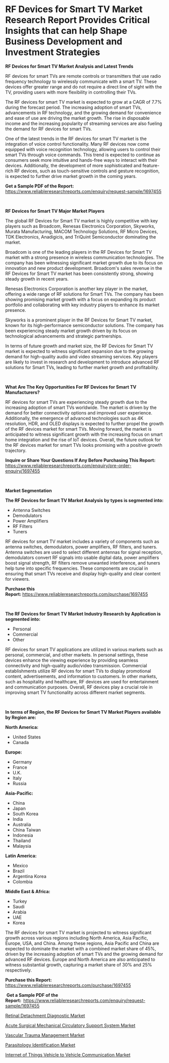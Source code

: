 <p><h1>RF Devices for Smart TV Market Research Report Provides Critical Insights that can help Shape Business Development and Investment Strategies</h1></p><p><strong>RF Devices for Smart TV Market Analysis and Latest Trends</strong></p>
<p><p>RF devices for smart TVs are remote controls or transmitters that use radio frequency technology to wirelessly communicate with a smart TV. These devices offer greater range and do not require a direct line of sight with the TV, providing users with more flexibility in controlling their TVs.</p><p>The RF devices for smart TV market is expected to grow at a CAGR of 7.7% during the forecast period. The increasing adoption of smart TVs, advancements in RF technology, and the growing demand for convenience and ease of use are driving the market growth. The rise in disposable income and the increasing popularity of streaming services are also fueling the demand for RF devices for smart TVs.</p><p>One of the latest trends in the RF devices for smart TV market is the integration of voice control functionality. Many RF devices now come equipped with voice recognition technology, allowing users to control their smart TVs through voice commands. This trend is expected to continue as consumers seek more intuitive and hands-free ways to interact with their devices. Additionally, the development of more sophisticated and feature-rich RF devices, such as touch-sensitive controls and gesture recognition, is expected to further drive market growth in the coming years.</p></p>
<p><strong>Get a Sample PDF of the Report:&nbsp;</strong> <a href="https://www.reliableresearchreports.com/enquiry/request-sample/1697455">https://www.reliableresearchreports.com/enquiry/request-sample/1697455</a></p>
<p>&nbsp;</p>
<p><strong>RF Devices for Smart TV Major Market Players</strong></p>
<p><p>The global RF Devices for Smart TV market is highly competitive with key players such as Broadcom, Renesas Electronics Corporation, Skyworks, Murata Manufacturing, MACOM Technology Solutions, RF Micro Devices, TDK Electronics, Anadigicis, and TriQuint Semiconductor dominating the market.</p><p>Broadcom is one of the leading players in the RF Devices for Smart TV market with a strong presence in wireless communication technologies. The company has been witnessing significant market growth due to its focus on innovation and new product development. Broadcom's sales revenue in the RF Devices for Smart TV market has been consistently strong, showing steady growth in recent years.</p><p>Renesas Electronics Corporation is another key player in the market, offering a wide range of RF solutions for Smart TVs. The company has been showing promising market growth with a focus on expanding its product portfolio and collaborating with key industry players to enhance its market presence.</p><p>Skyworks is a prominent player in the RF Devices for Smart TV market, known for its high-performance semiconductor solutions. The company has been experiencing steady market growth driven by its focus on technological advancements and strategic partnerships.</p><p>In terms of future growth and market size, the RF Devices for Smart TV market is expected to witness significant expansion due to the growing demand for high-quality audio and video streaming services. Key players are likely to invest in research and development to introduce advanced RF solutions for Smart TVs, leading to further market growth and profitability.</p></p>
<p>&nbsp;</p>
<p><strong>What Are The Key Opportunities For RF Devices for Smart TV Manufacturers?</strong></p>
<p><p>RF devices for smart TVs are experiencing steady growth due to the increasing adoption of smart TVs worldwide. The market is driven by the demand for better connectivity options and improved user experience. Additionally, the emergence of advanced technologies such as 4K resolution, HDR, and OLED displays is expected to further propel the growth of the RF devices market for smart TVs. Moving forward, the market is anticipated to witness significant growth with the increasing focus on smart home integration and the rise of IoT devices. Overall, the future outlook for the RF devices market for smart TVs looks promising with a positive growth trajectory.</p></p>
<p><strong>Inquire or Share Your Questions If Any Before Purchasing This Report:</strong> <a href="https://www.reliableresearchreports.com/enquiry/pre-order-enquiry/1697455">https://www.reliableresearchreports.com/enquiry/pre-order-enquiry/1697455</a></p>
<p>&nbsp;</p>
<p><strong>Market Segmentation</strong></p>
<p><strong>The RF Devices for Smart TV Market Analysis by types is segmented into:</strong></p>
<p><ul><li>Antenna Switches</li><li>Demodulators</li><li>Power Amplifiers</li><li>RF Filters</li><li>Tuners</li></ul></p>
<p><p>RF devices for smart TV market includes a variety of components such as antenna switches, demodulators, power amplifiers, RF filters, and tuners. Antenna switches are used to select different antennas for signal reception, demodulators convert RF signals into usable digital data, power amplifiers boost signal strength, RF filters remove unwanted interference, and tuners help tune into specific frequencies. These components are crucial in ensuring that smart TVs receive and display high-quality and clear content for viewers.</p></p>
<p><strong>Purchase this Report:&nbsp;</strong><a href="https://www.reliableresearchreports.com/purchase/1697455">https://www.reliableresearchreports.com/purchase/1697455</a></p>
<p>&nbsp;</p>
<p><strong>The RF Devices for Smart TV Market Industry Research by Application is segmented into:</strong></p>
<p><ul><li>Personal</li><li>Commercial</li><li>Other</li></ul></p>
<p><p>RF devices for smart TV applications are utilized in various markets such as personal, commercial, and other markets. In personal settings, these devices enhance the viewing experience by providing seamless connectivity and high-quality audio/video transmission. Commercial establishments utilize RF devices for smart TVs to display promotional content, advertisements, and information to customers. In other markets, such as hospitality and healthcare, RF devices are used for entertainment and communication purposes. Overall, RF devices play a crucial role in improving smart TV functionality across different market segments.</p></p>
<p>&nbsp;</p>
<p><strong>In terms of Region, the RF Devices for Smart TV Market Players available by Region are:</strong></p>
<p>
    <p> <strong> North America: </strong>
        <ul>
            <li>United States</li>
            <li>Canada</li>
        </ul>
        </p> 
    <p> <strong> Europe: </strong>
        <ul>
            <li>Germany</li>
            <li>France</li>
            <li>U.K.</li>
            <li>Italy</li>
            <li>Russia</li>
        </ul>
        </p> 
    <p> <strong> Asia-Pacific: </strong>
        <ul>
            <li>China</li>
            <li>Japan</li>
            <li>South Korea</li>
            <li>India</li>
            <li>Australia</li>
            <li>China Taiwan</li>
            <li>Indonesia</li>
            <li>Thailand</li>
            <li>Malaysia</li>
        </ul>
        </p> 
    <p> <strong> Latin America: </strong>
        <ul>
            <li>Mexico</li>
            <li>Brazil</li>
            <li>Argentina Korea</li>
            <li>Colombia</li>
        </ul>
        </p> 
    <p> <strong> Middle East & Africa: </strong>
        <ul>
            <li>Turkey</li>
            <li>Saudi</li>
            <li>Arabia</li>
            <li>UAE</li>
            <li>Korea</li>
        </ul>
    </p>
    </p>
<p><p>The RF devices for smart TV market is projected to witness significant growth across various regions including North America, Asia Pacific, Europe, USA, and China. Among these regions, Asia Pacific and China are expected to dominate the market with a combined market share of 45%, driven by the increasing adoption of smart TVs and the growing demand for advanced RF devices. Europe and North America are also anticipated to witness substantial growth, capturing a market share of 30% and 25% respectively.</p></p>
<p><strong>Purchase this Report: </strong><a href="https://www.reliableresearchreports.com/purchase/1697455">https://www.reliableresearchreports.com/purchase/1697455</a></p>
<p>&nbsp;<strong>Get a Sample PDF of the Report:&nbsp;&nbsp;</strong><a href="https://www.reliableresearchreports.com/enquiry/request-sample/1697455">https://www.reliableresearchreports.com/enquiry/request-sample/1697455</a></p>
<p><strong></strong></p>
<p><p><a href="https://medium.com/@klebogdani/retinal-detachment-diagnostic-market-share-evolution-and-market-growth-trends-2024-2031-24c6d2915e31">Retinal Detachment Diagnostic Market</a></p><p><a href="https://medium.com/@shanelerde/acute-surgical-mechanical-circulatory-support-system-market-furnishes-information-on-market-share-75962d4331c4">Acute Surgical Mechanical Circulatory Support System Market</a></p><p><a href="https://medium.com/@jackytorphy/vascular-trauma-management-market-size-cagr-trends-2024-2030-815177c6c16f">Vascular Trauma Management Market</a></p><p><a href="https://medium.com/@jackytorphy/parasitology-identification-market-size-reveals-the-best-marketing-channels-in-global-industry-b249353bc047">Parasitology Identification Market</a></p><p><a href="https://medium.com/@klebogdani/internet-of-things-vehicle-to-vehicle-communication-market-analysis-its-cagr-market-segmentation-efc39f2e6e63">Internet of Things Vehicle to Vehicle Communication Market</a></p></p>